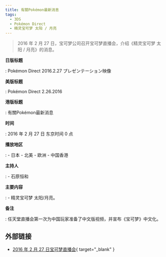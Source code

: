 ```yaml
---
title: 有關Pokémon最新消息
tags:
  - 3DS
  - Pokémon Direct
  - 精灵宝可梦 太阳 / 月亮
---
```


> 2016 年 2 月 27 日，宝可梦公司召开宝可梦直播会，介绍《精灵宝可梦 太阳 / 月亮》的消息。

**日版标题**

:   Pokémon Direct 2016.2.27 プレゼンテーション映像

**美版标题**

:   Pokémon Direct 2.26.2016

**港版标题**

:   有關Pokémon最新消息

**时间**

:   2016 年 2 月 27 日 东京时间 0 点

**播放地区**

:   - 日本
	- 北美
	- 欧洲
	- 中国香港

**主持人**

:   - 石原恒和

**主要内容**

:   - 精灵宝可梦 太阳/月亮。

**备注**

:   任天堂直播会第一次为中国玩家准备了中文版视频，并宣布《宝可梦》中文化。

## 外部链接

- [2016 年 2 月 27 日宝可梦直播会](https://www.bilibili.com/video/BV16E411i7Qf/){ target="_blank" }
